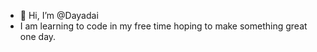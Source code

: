 - 👋 Hi, I’m @Dayadai
- I am learning to code in my free time hoping to make something great one day. 

<!---
Dayadai/Dayadai is a ✨ special ✨ repository because its `README.md` (this file) appears on your GitHub profile.
You can click the Preview link to take a look at your changes.
--->
